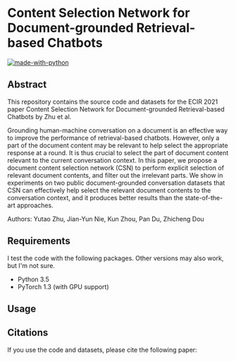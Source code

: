 # Content Selection Network for Document-grounded Retrieval-based Chatbots

[![made-with-python](https://img.shields.io/badge/Made%20with-Python-red.svg)](#python)

## Abstract
This repository contains the source code and datasets for the ECIR 2021 paper Content Selection Network for Document-grounded Retrieval-based Chatbots by Zhu et al. <br>

Grounding human-machine conversation on a document is an effective way to improve the performance of retrieval-based chatbots. However, only a part of the document content may be relevant to help select the appropriate response at a round. It is thus crucial to select the  part of document content relevant to the current conversation context. In this paper, we propose a document content selection network (CSN) to perform explicit selection of relevant document contents, and filter out the irrelevant parts. We show in experiments on two public document-grounded conversation datasets that CSN can effectively help select the relevant document contents to the conversation context, and it produces better results than the state-of-the-art approaches.

Authors: Yutao Zhu, Jian-Yun Nie, Kun Zhou, Pan Du, Zhicheng Dou

## Requirements
I test the code with the following packages. Other versions may also work, but I'm not sure. <br>
- Python 3.5 <br>
- PyTorch 1.3 (with GPU support)<br>

## Usage


## Citations
If you use the code and datasets, please cite the following paper:  
```

```
